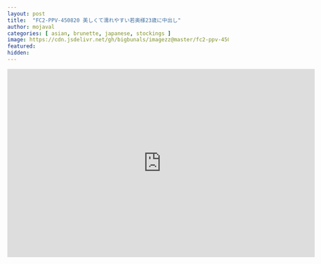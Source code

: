 ```yaml
---
layout: post
title:  "FC2-PPV-450820 美しくて濡れやすい若奥様23歳に中出し"
author: mojaval
categories: [ asian, brunette, japanese, stockings ]
image: https://cdn.jsdelivr.net/gh/bigbunals/imagezz@master/fc2-ppv-450820-25E725BE258E25E32581259725E32581258F25E3258125A625E625BF25A125E32582258C25E3258225842___dbcf93b49305293ec8801131c7718efbd0f5e658.mp4.jpg
featured: 
hidden: 
---
```


<iframe src="https://openload.co/embed/3T6re_J1Wtw/fc2-ppv-450820-25E725BE258E25E32581259725E32581258F25E3258125A625E625BF25A125E32582258C25E3258225842___dbcf93b49305293ec8801131c7718efbd0f5e658.mp4" scrolling="no" frameborder="0" width="700" height="430" allowfullscreen="true" webkitallowfullscreen="true" mozallowfullscreen="true"></iframe>